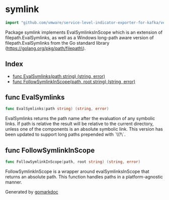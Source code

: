 <!-- Code generated by gomarkdoc. DO NOT EDIT -->

# symlink

```go
import "github.com/vmware/service-level-indicator-exporter-for-kafka/vendor/github.com/moby/sys/symlink"
```

Package symlink implements EvalSymlinksInScope which is an extension of filepath.EvalSymlinks, as well as a Windows long\-path aware version of filepath.EvalSymlinks from the Go standard library \(https://golang.org/pkg/path/filepath\).

## Index

- [func EvalSymlinks(path string) (string, error)](<#func-evalsymlinks>)
- [func FollowSymlinkInScope(path, root string) (string, error)](<#func-followsymlinkinscope>)


## func EvalSymlinks

```go
func EvalSymlinks(path string) (string, error)
```

EvalSymlinks returns the path name after the evaluation of any symbolic links. If path is relative the result will be relative to the current directory, unless one of the components is an absolute symbolic link. This version has been updated to support long paths prepended with \`\\\\?\\\`.

## func FollowSymlinkInScope

```go
func FollowSymlinkInScope(path, root string) (string, error)
```

FollowSymlinkInScope is a wrapper around evalSymlinksInScope that returns an absolute path. This function handles paths in a platform\-agnostic manner.



Generated by [gomarkdoc](<https://github.com/princjef/gomarkdoc>)
